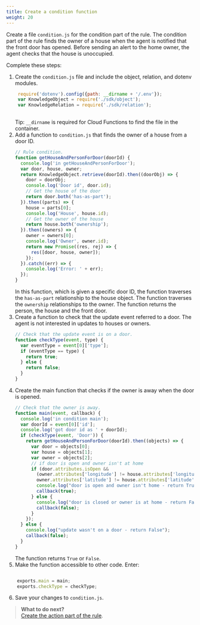```yaml
---
title: Create a condition function 
weight: 20
---
```

Create a file `condition.js` for the condition part of the rule. The condition part of the rule finds the owner of a  house when the agent is notified that the front door has opened. Before sending an alert to the home owner, the agent checks that the house is unoccupied. 

Complete these steps:

1. Create the `condition.js` file and include the object, relation, and dotenv modules.
     ```javascript
      require('dotenv').config({path: __dirname + '/.env'});
      var KnowledgeObject = require('./sdk/object');
      var KnowledgeRelation = require('./sdk/relation');
      
     ```
    Tip: `__dirname` is required for Cloud Functions to find the file in the container. 
2. Add a function to `condition.js` that finds the owner of a house from a door ID. 
      ```javascript
      // Rule condition.
      function getHouseAndPersonForDoor(doorId) {
        console.log('in getHouseAndPersonForDoor');
        var door, house, owner;
        return KnowledgeObject.retrieve(doorId).then((doorObj) => {
          door = doorObj;
          console.log('Door id', door.id);
          // Get the house of the door
          return door.both('has-as-part');
        }).then((parts) => {
          house = parts[0];
          console.log('House', house.id);
          // Get the owner of the house
          return house.both('ownership');
        }).then((owners) => {
          owner = owners[0];
          console.log('Owner', owner.id);
          return new Promise((res, rej) => {
            res([door, house, owner]);
          });
        }).catch((err) => {
          console.log('Error: ' + err);
        });
      }

      ```
    In this function, which is given a specific door ID, the function traverses the `has-as-part` relationship to the house object.  The function traverses the `ownership` relationships to the owner.  The function returns the person, the house and the front door.
3. Create a function to check that the update event referred to a door.  The agent is not interested in updates to houses or owners.
      ```javascript
      // Check that the update event is on a door.
      function checkType(event, type) {
        var eventType = event[0]['type'];
        if (eventType == type) {
          return true;
        } else {
          return false;
        }
      }
      ```
4.  Create the main function that checks if the owner is away when the door is opened.
      ```javascript
      // Check that the owner is away.
      function main(event, callback) {
        console.log('in condition main');
        var doorId = event[0]['id'];
        console.log('got door id as ' + doorId);
        if (checkType(event, 'Door')) {
          return getHouseAndPersonForDoor(doorId).then((objects) => {
            var door = objects[0];
            var house = objects[1];
            var owner = objects[2];
            // if door is open and owner isn't at home
            if (door.attributes.isOpen &&
              (owner.attributes['longitude'] != house.attributes['longitude'] ||
              owner.attributes['latitude'] != house.attributes['latitude'])) {
              console.log("door is open and owner isn't home - return True");
              callback(true);
            } else {
              console.log("door is closed or owner is at home - return False");
              callback(false);
            }
          });
        } else {
          console.log("update wasn't on a door - return False");
          callback(false);
        }
      }

      ```
      The function returns `True` or `False`.
5. Make the function accessible to other code.  Enter:
```javascript

    exports.main = main;
    exports.checkType = checkType;
 ```

6. Save your changes to `condition.js`.

> **What to do next?**<br/>
[Create the action part of the rule]({{site.baseurl}}/knowledge/create-action-function).
